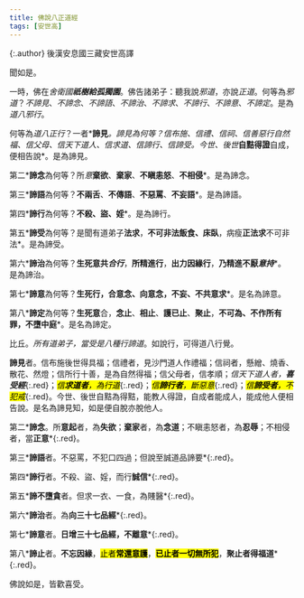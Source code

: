 ```yaml
---
title: 佛說八正道經
tags: [安世高]
---
```


{:.author}
後漢安息國三藏安世高譯

聞如是。

一時，佛在*舍衛國<b>祇樹給孤獨園</b>*。佛告諸弟子：聽我說*邪道*，亦說*正道*。何等為*邪道*？*不諦見*、*不諦念*、*不諦語*、*不諦治*、*不諦求*、*不諦行*、*不諦意*、*不諦定*。是為*道八邪行*。

何等為*道八正行*？一者*<b>諦見</b>*。諦見為何等？信布施、信禮、信祠、*信善惡行自然福*、信父母、*信天下道人*、*信求道*、*信諦行*、*信諦受*。今世、後世*<b>自黠得證</b>自成，便相告說*。是為諦見。

第二*<b>諦念</b>為何等？所<i>意</i><b>棄欲</b>、<b>棄家</b>、<b>不瞋恚怒</b>、<b>不相侵</b>*。是為諦念。

第三*<b>諦語</b>為何等？<b>不兩舌</b>、<b>不傳語</b>、<b>不惡罵</b>、<b>不妄語</b>*。是為諦語。

第四*<b>諦行</b>為何等？<b>不殺、盜、婬</b>*。是為諦行。

第五*<b>諦受</b>為何等？是聞有道弟子<b>法求</b>，<b>不可非法飯食、床臥</b>，病瘦<b>正法求</b>不可非法*。是為諦受。

第六*<b>諦治</b>為何等？<b>生死意共<i>合行</i></b>，<b>所精進行</b>，<b>出力因緣行</b>，<b>乃精進不厭<i>意持</i></b>*。是為諦治。

第七*<b>諦意</b>為何等？<b>生死行，合意念、向意念，不妄、不共意求</b>*。是名為諦意。

第八*<b>諦定</b>為何等？<b>生死意</b>合，<b>念止</b>、<b>相止</b>、<b>護已止</b>、<b>聚止</b>，<b>不可為、不作所有罪，不墮中庭</b>*。是名為諦定。

比丘。*所有道弟子，當受是八種行諦道*。如說行，可得道八行覺。

<b>諦見</b>者。信布施後世得具福；信禮者，見沙門道人作禮福；信祠者，懸繒、燒香、散花、然燈；信所行十善，是為自然得福；信父母者，信孝順；*信天下道人者，<b>喜受經</b>*{:.red}；*<mark>信<b>求道者</b>，為行道</mark>*{:.red}；*<mark>信<b>諦行者</b>，斷惡意</mark>*{:.red}；*<mark>信<b>諦受者</b>，不犯戒</mark>*{:.red}。今世、後世自黠為得黠，能教人得證，自成者能成人，能成他人便相告說。是名為諦見知，如是便自脫亦脫他人。

第二*<b>諦念</b>。所<b>意起</b>者，為<b>失欲</b>；<b>棄家</b>者，為<b>念道</b>；不瞋恚怒者，為<b>忍辱</b>；不相侵者，當<b>正意</b>*{:.red}。

第三*<b>諦語</b>者。不惡罵，不犯口四過；但說至誠道品諦要*{:.red}。

第四*<b>諦行</b>者。不殺、盜、婬，而行<b>誠信</b>*{:.red}。

第五*<b>諦不墮貪</b>者。但求一衣、一食，為賤醫*{:.red}。

第六*<b>諦治</b>者。為<b>向三十七品經</b>*{:.red}。

第七*<b>諦意</b>者。<b>日增三十七品經，不離意</b>*{:.red}。

第八*<b>諦止</b>者。<b>不忘因緣</b>，<mark>止者<b>常還意護</b></mark>，<mark><b>已止者一切無所犯</b></mark>，<b>聚止者得福道</b>*{:.red}。

佛說如是，皆歡喜受。
